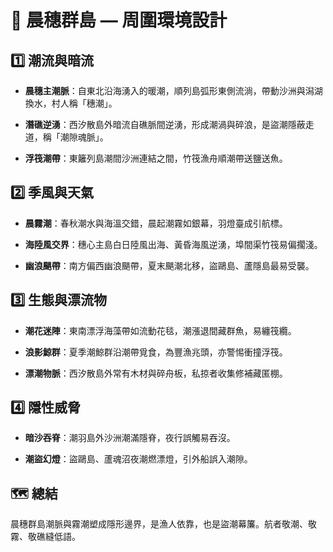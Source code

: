 
# 🌊 晨穗群島 — 周圍環境設計

## 1️⃣ 潮流與暗流

- **晨穗主潮脈**：自東北沿海湧入的暖潮，順列島弧形東側流淌，帶動沙洲與潟湖換水，村人稱「穗潮」。

- **潛礁逆湧**：西汐散島外暗流自礁脈間逆湧，形成潮渦與碎浪，是盜潮隱蔽走道，稱「潮隙魂脈」。

- **浮筏潮帶**：東籬列島潮間沙洲連結之間，竹筏漁舟順潮帶送鹽送魚。

## 2️⃣ 季風與天氣

- **晨霧潮**：春秋潮水與海溫交錯，晨起潮霧如銀幕，羽燈臺成引航標。

- **海陸風交界**：穗心主島白日陸風出海、黃昏海風逆湧，埠間渠竹筏易偏擱淺。

- **幽浪颶帶**：南方偏西幽浪颶帶，夏末颶潮北移，盜鷗島、蘆隱島最易受襲。

## 3️⃣ 生態與漂流物

- **潮花迷陣**：東南漂浮海藻帶如流動花毯，潮漲退間藏群魚，易纏筏纜。

- **浪影鯨群**：夏季潮鯨群沿潮帶覓食，為豐漁兆頭，亦警惕衝撞浮筏。

- **漂潮物脈**：西汐散島外常有木材與碎舟板，私掠者收集修補藏匿棚。

## 4️⃣ 隱性威脅

- **暗沙吞脊**：潮羽島外沙洲潮滿隱脊，夜行誤觸易吞沒。

- **潮盜幻燈**：盜鷗島、蘆魂沼夜潮燃漂燈，引外船誤入潮隙。

## 🗺️ 總結

晨穗群島潮脈與霧潮塑成隱形邊界，是漁人依靠，也是盜潮幕簾。航者敬潮、敬霧、敬礁縫低語。
